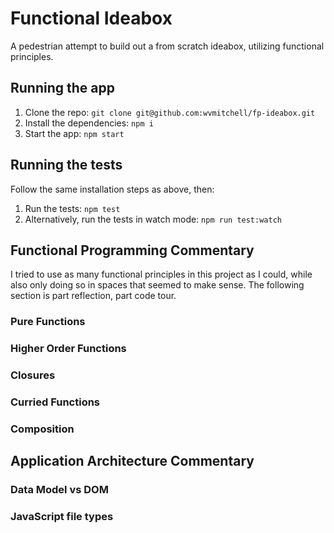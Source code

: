 # Functional Ideabox

A pedestrian attempt to build out a from scratch ideabox, utilizing functional
principles.

## Running the app

1) Clone the repo: `git clone git@github.com:wvmitchell/fp-ideabox.git`
2) Install the dependencies: `npm i`
3) Start the app: `npm start`

## Running the tests

Follow the same installation steps as above, then:
1) Run the tests: `npm test`
2) Alternatively, run the tests in watch mode: `npm run test:watch`

## Functional Programming Commentary

I tried to use as many functional principles in this project as I could, while
also only doing so in spaces that seemed to make sense. The following section is
part reflection, part code tour.

### Pure Functions

### Higher Order Functions

### Closures

### Curried Functions

### Composition

## Application Architecture Commentary

### Data Model vs DOM

### JavaScript file types

